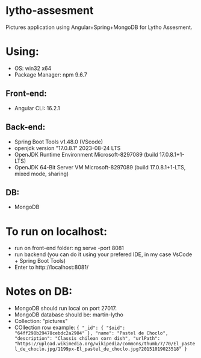 # lytho-assesment
Pictures application using Angular+Spring+MongoDB for Lytho Assesment.

# Using:
  * OS: win32 x64
  * Package Manager: npm 9.6.7

## Front-end:
  * Angular CLI: 16.2.1

## Back-end:
  * Spring Boot Tools v1.48.0 (VScode)
  * openjdk version "17.0.8.1" 2023-08-24 LTS
  * OpenJDK Runtime Environment Microsoft-8297089 (build 17.0.8.1+1-LTS)
  * OpenJDK 64-Bit Server VM Microsoft-8297089 (build 17.0.8.1+1-LTS, mixed mode, sharing)

## DB:
  * MongoDB

# To run on localhost:
* run on front-end folder: ng serve -port 8081
* run backend (you can do it using your prefered IDE, in my case VsCode + Spring Boot Tools)
* Enter to http://localhost:8081/

# Notes on DB:
* MongoDB should run local on port 27017.
* MongoDB database should be: martin-lytho
* Collection: "pictures"
* COllection row example: 
 `
{
  "_id": {
    "$oid": "64ff298b29478cebdc2a2904"
  },
  "name": "Pastel de Choclo",
  "description": "Classis chilean corn dish",
  "urlPath": "https://upload.wikimedia.org/wikipedia/commons/thumb/7/70/El_pastel_de_choclo.jpg/1199px-El_pastel_de_choclo.jpg?20151019023518"
}
`



